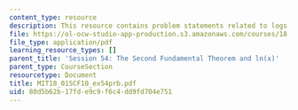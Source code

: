 ```yaml
---
content_type: resource
description: This resource contains problem statements related to logs and exponents.
file: https://ol-ocw-studio-app-production.s3.amazonaws.com/courses/18-01sc-single-variable-calculus-fall-2010/80d5b62b17fde9c9f6c4dd9fd704e751_MIT18_01SCF10_ex54prb.pdf
file_type: application/pdf
learning_resource_types: []
parent_title: 'Session 54: The Second Fundamental Theorem and ln(x)'
parent_type: CourseSection
resourcetype: Document
title: MIT18_01SCF10_ex54prb.pdf
uid: 80d5b62b-17fd-e9c9-f6c4-dd9fd704e751
---
```

